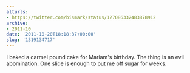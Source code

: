```yaml
---
alturls:
- https://twitter.com/bismark/status/127086332483878912
archive:
- 2011-10
date: '2011-10-20T18:18:37+00:00'
slug: '1319134717'
---
```


I baked a carmel pound cake for Mariam's birthday. The thing is an evil abomination. One slice is enough to put me off sugar for weeks.

